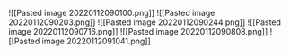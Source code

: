 ![[Pasted image 20220112090100.png]]
![[Pasted image 20220112090203.png]]
![[Pasted image 20220112090244.png]]
![[Pasted image 20220112090716.png]]
![[Pasted image 20220112090808.png]]
![[Pasted image 20220112091041.png]]
